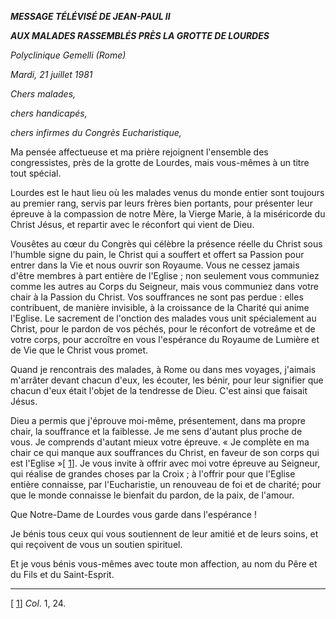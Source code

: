 ***MESSAGE TÉLÉVISÉ DE JEAN-PAUL II***

***AUX MALADES RASSEMBLÉS PRÈS LA GROTTE DE LOURDES***

*Polyclinique Gemelli (Rome)*

*Mardi, 21 juillet 1981*

*Chers malades,*

*chers handicapés,*

*chers infirmes du Congrès Eucharistique,*

Ma pensée affectueuse et ma prière rejoignent l'ensemble des congressistes, près de la grotte de Lourdes, mais vous-mêmes à un titre tout spécial.

Lourdes est le haut lieu où les malades venus du monde entier sont toujours au premier rang, servis par leurs frères bien portants, pour présenter leur épreuve à la compassion de notre Mère, la Vierge Marie, à la miséricorde du Christ Jésus, et repartir avec le réconfort qui vient de Dieu.

Vousêtes au cœur du Congrès qui célèbre la présence réelle du Christ sous l'humble signe du pain, le Christ qui a souffert et offert sa Passion pour entrer dans la Vie et nous ouvrir son Royaume. Vous ne cessez jamais d'être membres à part entière de l'Eglise ; non seulement vous communiez comme les autres au Corps du Seigneur, mais vous communiez dans votre chair à la Passion du Christ. Vos souffrances ne sont pas perdue : elles contribuent, de manière invisible, à la croissance de la Charité qui anime l'Eglise. Le sacrement de l'onction des malades vous unit spécialement au Christ, pour le pardon de vos péchés, pour le réconfort de votreâme et de votre corps, pour accroître en vous l'espérance du Royaume de Lumière et de Vie que le Christ vous promet.

Quand je rencontrais des malades, à Rome ou dans mes voyages, j'aimais m'arrâter devant chacun d'eux, les écouter, les bénir, pour leur signifier que chacun d'eux était l'objet de la tendresse de Dieu. C'est ainsi que faisait Jésus.

Dieu a permis que j'éprouve moi-même, présentement, dans ma propre chair, la souffrance et la faiblesse. Je me sens d'autant plus proche de vous. Je comprends d'autant mieux votre épreuve. « Je complète en ma chair ce qui manque aux souffrances du Christ, en faveur de son corps qui est l'Eglise »[ [1](https://nfs.catholica.va/shares/export/mastersite_discof_new/Master_site/holy_father/john_paul_ii/speeches/1981/july/documents/hf_jp-ii_spe_19810721_malati-lourdes_fr.html#_ftn1 "")]. Je vous invite à offrir avec moi votre épreuve au Seigneur, qui réalise de grandes choses par la Croix ; à l'offrir pour que l'Eglise entière connaisse, par l'Eucharistie, un renouveau de foi et de charité; pour que le monde connaisse le bienfait du pardon, de la paix, de l'amour.

Que Notre-Dame de Lourdes vous garde dans l'espérance !

Je bénis tous ceux qui vous soutiennent de leur amitié et de leurs soins, et qui reçoivent de vous un soutien spirituel.

Et je vous bénis vous-mêmes avec toute mon affection, au nom du Pêre et du Fils et du Saint-Esprit.

* * *

[ [1](https://nfs.catholica.va/shares/export/mastersite_discof_new/Master_site/holy_father/john_paul_ii/speeches/1981/july/documents/hf_jp-ii_spe_19810721_malati-lourdes_fr.html#_ftnref1 "")] *Col*. 1, 24.